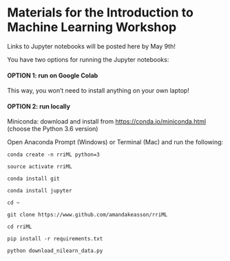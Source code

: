 # Materials for the Introduction to Machine Learning Workshop


Links to Jupyter notebooks will be posted here by May 9th!

You have two options for running the Jupyter notebooks:


#### OPTION 1: run on Google Colab

This way, you won’t need to install anything on your own laptop!

#### OPTION 2: run locally

Miniconda: download and install from https://conda.io/miniconda.html (choose the Python 3.6 version)  

Open Anaconda Prompt (Windows) or Terminal (Mac) and run the following:

`conda create -n rriML python=3`  

`source activate rriML`  

`conda install git`  

`conda install jupyter`  

`cd ~`  

`git clone https://www.github.com/amandakeasson/rriML`  

`cd rriML`  

`pip install -r requirements.txt` 

`python download_nilearn_data.py`

